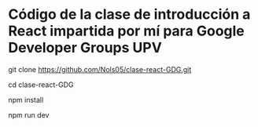 # Código de la clase de introducción a React impartida por mí para Google Developer Groups UPV


git clone https://github.com/Nols05/clase-react-GDG.git

cd clase-react-GDG

npm install

npm run dev
